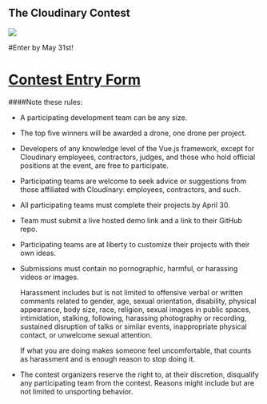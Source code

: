 ## The Cloudinary Contest

![](https://res.cloudinary.com/christekh/image/upload/v1521714413/VueJS_Contest_image_xihzzm.png)

#Enter by May 31st!
# [Contest Entry Form](https://docs.google.com/forms/d/e/1FAIpQLSfNcaUuw4NTNYRoDfOCI5pQcHrwV5vPs5c2id9plCoHGsE0RA/viewform)

####Note these rules:

* A participating development team can be any size.

* The top five winners will be awarded a drone, one drone per project.

* Developers of any knowledge level of the Vue.js framework, except for Cloudinary employees, contractors, judges, and those who hold official positions at the event, are free to participate.

* Participating teams are welcome to seek advice or suggestions from those affiliated with Cloudinary: employees, contractors, and such.

* All participating teams must complete their projects by April 30.

* Team must submit a live hosted demo link and a link to their GitHub repo.

* Participating teams are at liberty to customize their projects with their own ideas.

* Submissions must contain no pornographic, harmful, or harassing videos or images.

  Harassment includes but is not limited to offensive verbal or written comments related to gender, age, sexual orientation, disability, physical appearance, body size, race, religion, sexual images in public spaces, intimidation, stalking, following, harassing photography or recording, sustained disruption of talks or similar events, inappropriate physical contact, or unwelcome sexual attention.

  If what you are doing makes someone feel uncomfortable, that counts as harassment and is enough reason to stop doing it.

* The contest organizers reserve the right to, at their discretion, disqualify any participating team from the contest. Reasons might include but are not limited to unsporting behavior.



